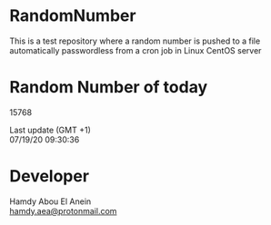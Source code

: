 # RandomNumber    
This is a test repository where a random number is pushed to a file automatically passwordless from a cron job in Linux CentOS server    
# Random Number of today    
15768
      
Last update (GMT +1)    
07/19/20 09:30:36
# Developer    
Hamdy Abou El Anein   
hamdy.aea@protonmail.com
